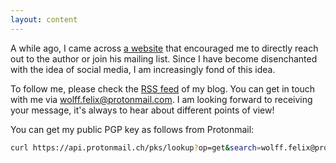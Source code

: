 ```yaml
---
layout: content
---
```


A while ago, I came across [a website](https://sneak.berlin) that encouraged me to directly reach out to the author or join his mailing list.
Since I have become disenchanted with the idea of social media, I am increasingly fond of this idea.

To follow me, please check the [RSS feed](/blog/feed.xml) of my blog.
You can get in touch with me via [wolff.felix@protonmail.com](mailto:wolff.felix@protonmail.com).
I am looking forward to receiving your message, it's always to hear about different points of view!

You can get my public PGP key as follows from Protonmail:
```bash
curl https://api.protonmail.ch/pks/lookup?op=get&search=wolff.felix@protonmail.com
```
